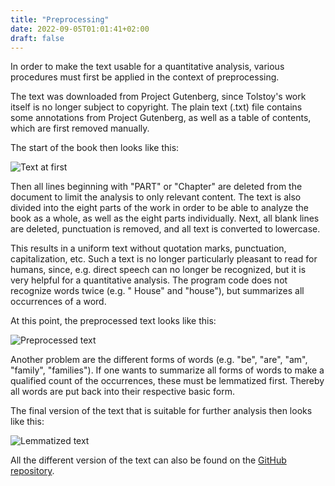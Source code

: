 ```yaml
---
title: "Preprocessing"
date: 2022-09-05T01:01:41+02:00
draft: false
---
```


In order to make the text usable for a quantitative analysis, various procedures must first be applied in the context of preprocessing. 

The text was downloaded from Project Gutenberg, since Tolstoy's work itself is no longer subject to copyright. The plain text (.txt) file contains some annotations from Project Gutenberg, as well as a table of contents, which are first removed manually. 

The start of the book then looks like this:

![Text at first](/img/base.png)

Then all lines beginning with "PART" or "Chapter" are deleted from the document to limit the analysis to only relevant content. The text is also divided into the eight parts of the work in order to be able to analyze the book as a whole, as well as the eight parts individually. Next, all blank lines are deleted, punctuation is removed, and all text is converted to lowercase. 

This results in a uniform text without quotation marks, punctuation, capitalization, etc. 
Such a text is no longer particularly pleasant to read for humans, since, e.g. direct speech can no longer be recognized, but it is very helpful for a quantitative analysis. The program code does not recognize words twice (e.g. " House" and "house"), but summarizes all occurrences of a word. 

At this point, the preprocessed text looks like this:

![Preprocessed text](/img/prep.png)

Another problem are the different forms of words (e.g. "be", "are", "am", "family", "families"). If one wants to summarize all forms of words to make a qualified count of the occurrences, these must be lemmatized first. Thereby all words are put back into their respective basic form.

The final version of the text that is suitable for further analysis then looks like this:

![Lemmatized text](/img/lem.png)

All the different version of the text can also be found on the [GitHub repository](https://github.com/mansutt/annakarenina/tree/main/text).